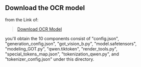 ## Download the OCR model
from the Link of: 
> [Download OCR Model](https://huggingface.co/stepfun-ai/GOT-OCR2_0)

you'll obtain the 10 components consist of "config.json", "generation_config.json", "got_vision_b.py", "model.safetensors", "modeling_GOT.py", "qwen.tiktoken", "render_tools.py", "special_tokens_map.json", "tokenization_qwen.py", and "tokenizer_config.json" under this directory.
